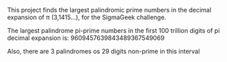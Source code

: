 This project finds the largest palindromic prime numbers in the decimal expansion of π (3,1415…), for the SigmaGeek challenge. 

The largest palindrome pi-prime numbers in the first 100 trillion digits of pi decimal expansion is: 9609457639843489367549069

Also, there are 3 palindromes os 29 digits non-prime in this interval 
